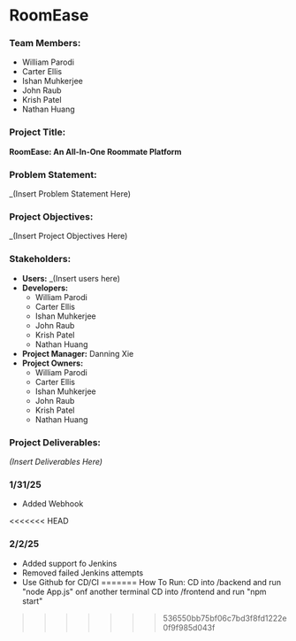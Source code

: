 # RoomEase

### Team Members:
- William Parodi
- Carter Ellis
- Ishan Muhkerjee
- John Raub
- Krish Patel
- Nathan Huang

### Project Title:
**RoomEase: An All-In-One Roommate Platform**

### Problem Statement:
_(Insert Problem Statement Here)

### Project Objectives:
_(Insert Project Objectives Here)

### Stakeholders:
- **Users:** _(Insert users here)
- **Developers:**  
  - William Parodi  
  - Carter Ellis  
  - Ishan Muhkerjee  
  - John Raub  
  - Krish Patel  
  - Nathan Huang
- **Project Manager:** Danning Xie
- **Project Owners:**  
  - William Parodi  
  - Carter Ellis  
  - Ishan Muhkerjee  
  - John Raub  
  - Krish Patel  
  - Nathan Huang

### Project Deliverables:
_(Insert Deliverables Here)_

### 1/31/25
- Added Webhook

<<<<<<< HEAD
### 2/2/25
- Added support fo Jenkins
- Removed failed Jenkins attempts
- Use Github for CD/CI
=======
How To Run:
 CD into /backend and run "node App.js"
 onf another terminal
 CD into /frontend and run "npm start"
>>>>>>> 536550bb75bf06c7bd3f8fd1222e0f9f985d043f
